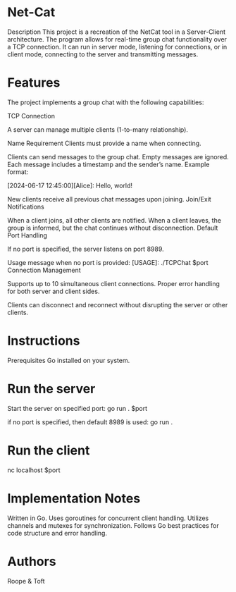 # Net-Cat
Description
This project is a recreation of the NetCat tool in a Server-Client architecture. The program allows for real-time group chat functionality over a TCP connection. It can run in server mode, listening for connections, or in client mode, connecting to the server and transmitting messages.

# Features
The project implements a group chat with the following capabilities:

TCP Connection

A server can manage multiple clients (1-to-many relationship).

Name Requirement
Clients must provide a name when connecting.

Clients can send messages to the group chat.
Empty messages are ignored.
Each message includes a timestamp and the sender’s name.
Example format:

[2024-06-17 12:45:00][Alice]: Hello, world!

New clients receive all previous chat messages upon joining.
Join/Exit Notifications

When a client joins, all other clients are notified.
When a client leaves, the group is informed, but the chat continues without disconnection.
Default Port Handling

If no port is specified, the server listens on port 8989.

Usage message when no port is provided:
[USAGE]: ./TCPChat $port
Connection Management

Supports up to 10 simultaneous client connections.
Proper error handling for both server and client sides.

Clients can disconnect and reconnect without disrupting the server or other clients.

# Instructions
Prerequisites
Go installed on your system.

# Run the server

Start the server on specified port: go run . $port

if no port is specified, then default 8989 is used: go run .

# Run the client

nc localhost $port

# Implementation Notes
Written in Go.
Uses goroutines for concurrent client handling.
Utilizes channels and mutexes for synchronization.
Follows Go best practices for code structure and error handling.

# Authors

Roope & Toft